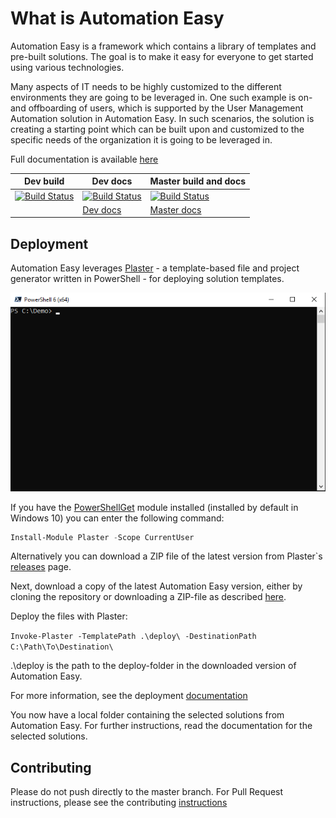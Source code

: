 ﻿# What is Automation Easy

Automation Easy is a framework which contains a library of templates and pre-built solutions.
The goal is to make it easy for everyone to get started using various technologies.

Many aspects of IT needs to be highly customized to the different environments they are going to be leveraged in.
One such example is on- and offboarding of users, which is supported by the User Management Automation solution in Automation Easy.
In such scenarios, the solution is creating a starting point which can be built upon and customized to the specific needs of the organization it is going to be leveraged in.

Full documentation is available [here](https://automationeasy.blob.core.windows.net/)

| Dev build | Dev docs | Master build and docs |
|-----------|----------|-----------------------|
|[![Build Status](https://dev.azure.com/CrayonAS/AutomationEasy/_apis/build/status/PR%20Build?Label=Dev)](https://dev.azure.com/CrayonAS/AutomationEasy/_build/latest?definitionId=4)|[![Build Status](https://dev.azure.com/CrayonAS/AutomationEasy/_apis/build/status/Dev%20-%20Docs%20Build?Label=Dev)](https://dev.azure.com/CrayonAS/AutomationEasy/_build/latest?definitionId=6)|[![Build Status](https://dev.azure.com/CrayonAS/AutomationEasy/_apis/build/status/Master%20tests%20and%20documentation%20publish?Label=Prod)](https://dev.azure.com/CrayonAS/AutomationEasy/_build/latest?definitionId=5)|
||[Dev docs](https://automationeasydev.z6.web.core.windows.net/)|[Master docs](https://automationeasy.blob.core.windows.net/)|

## Deployment

Automation Easy leverages [Plaster](https://github.com/PowerShell/Plaster) - a template-based file and project generator written in PowerShell - for deploying solution templates.

![Plaster demo](docs/img/plaster_demo.gif)

If you have the [PowerShellGet](https://docs.microsoft.com/en-us/powershell/gallery/overview#powershellget-overviewadme) module installed (installed by default in Windows 10)
you can enter the following command:

```PowerShell
Install-Module Plaster -Scope CurrentUser
```

Alternatively you can download a ZIP file of the latest version from Plaster`s [releases](https://github.com/PowerShell/Plaster/releases)
page.

Next, download a copy of the latest Automation Easy version, either by cloning the repository or downloading a ZIP-file as described [here](https://help.github.com/articles/cloning-a-repository/).

Deploy the files with Plaster:

```Invoke-Plaster -TemplatePath .\deploy\ -DestinationPath C:\Path\To\Destination\```

.\deploy is the path to the deploy-folder in the downloaded version of Automation Easy.

For more information, see the deployment [documentation](docs/Deploy/index.md)

You now have a local folder containing the selected solutions from Automation Easy. For further instructions, read the documentation for the selected solutions.

## Contributing

Please do not push directly to the master branch. For Pull Request instructions, please see the contributing [instructions](docs/Contributing.md)

